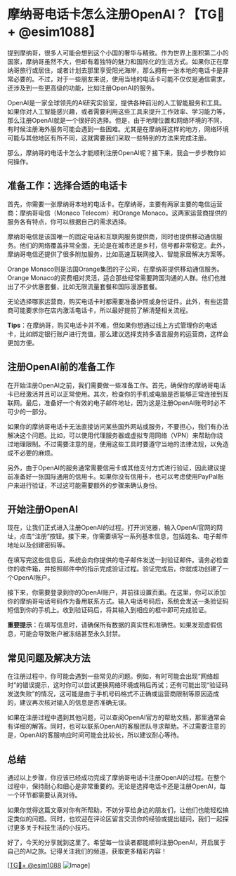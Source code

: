 # 摩纳哥电话卡怎么注册OpenAI？【TG💪+ @esim1088】

提到摩纳哥，很多人可能会想到这个小国的奢华与精致。作为世界上面积第二小的国家，摩纳哥虽然不大，但却有着独特的魅力和国际化的生活方式。如果你正在摩纳哥旅行或居住，或者计划去那里享受阳光海岸，那么拥有一张本地的电话卡是非常必要的。不过，对于一些朋友来说，使用当地的电话卡可能不仅仅是通信需求，还涉及到一些更高级的功能，比如注册OpenAI的服务。

OpenAI是一家全球领先的AI研究实验室，提供各种前沿的人工智能服务和工具。如果你对人工智能感兴趣，或者需要利用这些工具来提升工作效率、学习能力等，那么注册OpenAI就是一个很好的选择。但是，由于地理位置和网络环境的不同，有时候注册海外服务可能会遇到一些困难。尤其是在摩纳哥这样的地方，网络环境可能与其他地区有所不同，这就需要我们采取一些特别的方法来完成注册。

那么，摩纳哥的电话卡怎么才能顺利注册OpenAI呢？接下来，我会一步步教你如何操作。

## 准备工作：选择合适的电话卡

首先，你需要一张摩纳哥本地的电话卡。在摩纳哥，主要有两家主要的电信运营商：摩纳哥电信（Monaco Telecom）和Orange Monaco。这两家运营商提供的服务各有特点，你可以根据自己的需求选择。

摩纳哥电信是该国唯一的固定电话和互联网服务提供商，同时也提供移动通信服务。他们的网络覆盖非常全面，无论是在城市还是乡村，信号都非常稳定。此外，摩纳哥电信还提供了很多附加服务，比如高速互联网接入、智能家居解决方案等。

Orange Monaco则是法国Orange集团的子公司，在摩纳哥提供移动通信服务。Orange Monaco的资费相对灵活，适合那些经常需要跨国沟通的人群。他们也推出了不少优惠套餐，比如无限流量套餐和国际漫游套餐。

无论选择哪家运营商，购买电话卡时都需要准备护照或身份证件。此外，有些运营商可能要求你在店内激活电话卡，所以最好提前了解清楚相关流程。

**Tips**：在摩纳哥，购买电话卡并不难，但如果你想通过线上方式管理你的电话卡，比如绑定银行账户进行充值，那么建议选择支持多语言服务的运营商，这样会更加方便。

## 注册OpenAI前的准备工作

在开始注册OpenAI之前，我们需要做一些准备工作。首先，确保你的摩纳哥电话卡已经激活并且可以正常使用。其次，检查你的手机或电脑是否能够正常连接到互联网。最后，准备好一个有效的电子邮件地址，因为这是注册OpenAI账号时必不可少的一部分。

如果你的摩纳哥电话卡无法直接访问某些国外网站或服务，不要担心，我们有办法解决这个问题。比如，可以使用代理服务器或虚拟专用网络（VPN）来帮助你绕过地理限制。不过需要注意的是，使用这些工具时要遵守当地的法律法规，以免造成不必要的麻烦。

另外，由于OpenAI的服务通常需要信用卡或其他支付方式进行验证，因此建议提前准备好一张国际通用的信用卡。如果你没有信用卡，也可以考虑使用PayPal账户来进行验证，不过这可能需要额外的步骤来确认身份。

## 开始注册OpenAI

现在，让我们正式进入注册OpenAI的过程。打开浏览器，输入OpenAI官网的网址，点击“注册”按钮。接下来，你需要填写一系列基本信息，包括姓名、电子邮件地址以及创建密码等。

在填写完这些信息后，系统会向你提供的电子邮件发送一封验证邮件。请务必检查你的收件箱，并按照邮件中的指示完成验证过程。验证完成后，你就成功创建了一个OpenAI账户。

接下来，你需要登录到你的OpenAI账户，并前往设置页面。在这里，你可以添加你的摩纳哥电话号码作为备用联系方式。输入电话号码后，系统会发送一条验证码短信到你的手机上。收到验证码后，将其输入到相应的框中即可完成验证。

**重要提示**：在填写信息时，请确保所有数据的真实性和准确性。如果发现虚假信息，可能会导致账户被冻结甚至永久封禁。

## 常见问题及解决方法

在注册过程中，你可能会遇到一些常见的问题。例如，有时可能会出现“网络超时”的错误提示，这时你可以尝试更换网络环境或稍后再试；还有可能出现“验证码发送失败”的情况，这可能是由于手机号码格式不正确或运营商限制等原因造成的，建议再次核对输入的信息是否准确无误。

如果在注册过程中遇到其他问题，可以查阅OpenAI官方的帮助文档，那里通常会有详细的解答。同时，也可以联系OpenAI的客服团队寻求帮助。不过需要注意的是，OpenAI的客服响应时间可能会比较长，所以建议耐心等待。

## 总结

通过以上步骤，你应该已经成功完成了摩纳哥电话卡注册OpenAI的过程。在整个过程中，保持耐心和细心是非常重要的。无论是选择电话卡还是注册OpenAI，每一个环节都需要认真对待。

如果你觉得这篇文章对你有所帮助，不妨分享给身边的朋友们，让他们也能轻松搞定类似的问题。同时，也欢迎在评论区留言交流你的经验或提出疑问，我们一起探讨更多关于科技生活的小技巧。

好了，今天的分享就到这里了。希望每一位读者都能顺利注册OpenAI，开启属于自己的AI之旅。记得关注我们的频道，获取更多精彩内容！

[[TG💪+ @esim1088](https://t.me/s/esim1088) ![Image](https://i.postimg.cc/4NQfJmqS/Snipaste-2025-05-13-00-14-12.png)]